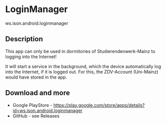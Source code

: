 LoginManager
===================
ws.ison.android.loginmanager


Description
-----------------

This app can only be used in dormitories of Studierendenwerk-Mainz to logging into the Internet!

It will start a service in the background, which the device automatically log into the Internet, if it is logged out. For this, the ZDV-Account (Uni-Mainz) would have stored in the app.

Download and more
-----------------
- Google PlayStore - https://play.google.com/store/apps/details?id=ws.ison.android.loginmanager
- GitHub - see Releases
